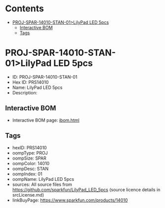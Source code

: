 



Contents
========

* [PROJ-SPAR-14010-STAN-01>LilyPad LED 5pcs](#proj-spar-14010-stan-01lilypad-led-5pcs)
	* [Interactive BOM](#interactive-bom)
	* [Tags](#tags)

# PROJ-SPAR-14010-STAN-01>LilyPad LED 5pcs

- ID: PROJ-SPAR-14010-STAN-01
- Hex ID: PRS14010
- Name: LilyPad LED 5pcs
- Description: 

## Interactive BOM

- Interactive BOM page: [ibom.html](kicad/bom/ibom.html)

## Tags

- hexID: PRS14010
- oompType: PROJ
- oompSize: SPAR
- oompColor: 14010
- oompDesc: STAN
- oompIndex: 01
- oompName: LilyPad LED 5pcs
- sources: All source files from https://github.com/sparkfun/LilyPad_LED_5pcs (source licence details in srcLicense.md)
- linkBuyPage: https://www.sparkfun.com/products/14010

